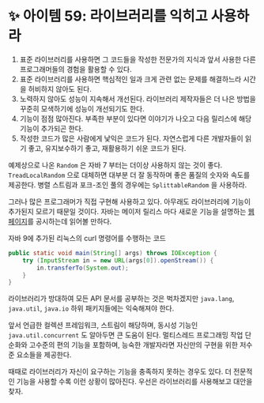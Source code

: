 # ✨ 아이템 59: 라이브러리를 익히고 사용하라

1. 표준 라이브러리를 사용하면 그 코드들을 작성한 전문가의 지식과 앞서 사용한 다른 프로그래머들의 경험을 활용할 수 있다.
2. 표준 라이브러리를 사용하면 핵심적인 일과 크게 관련 없는 문제를 해결하느라 시간을 허비하지 않아도 된다.
3. 노력하지 않아도 성능이 지속해서 개선된다. 라이브러리 제작자들은 더 나은 방법을 꾸준히 모색하기에 성능이 개선되기도 한다.
4. 기능이 점점 많아진다. 부족한 부분이 있다면 이야기가 나오고 다음 릴리스에 해당 기능이 추가되곤 한다.
5. 작성한 코드가 많은 사람에게 낯익은 코드가 된다. 자연스럽게 다른 개발자들이 읽기 좋고, 유지보수하기 좋고, 재활용하기 쉬운 코드가 된다.

예제상으로 나온 `Random` 은 자바 7 부터는 더이상 사용하지 않는 것이 좋다. `TreadLocalRandom` 으로 대체하면 대부분 더 잘 동작하며 좋은 품질의 숫자와 속도를 제공한다. 병렬 스트림과 포크-조인 풀의 경우에는 `SplittableRandom` 을 사용하라.

그러나 많은 프로그래머가 직접 구현해 사용하고 있다. 아무래도 라이브러리에 기능이 추가된지 모르기 때문일 것이다. 자바는 메이저 릴리스 마다 새로운 기능을 설명하는 [웹페이지](https://www.oracle.com/java/technologies/java-se-glance.html)를 공시하는데 읽어볼 만하다.

자바 9에 추가된 리눅스의 curl 명령어를 수행하는 코드

```java
public static void main(String[] args) throws IOException {
    try (InputStream in = new URL(args[0]).openStream()) {
        in.transferTo(System.out);
    }
}
```

라이브러리가 방대하여 모든 API 문서를 공부하는 것은 벅차겠지만 `java.lang`, `java.util`, `java.io` 하위 패키지들에는 익숙해져야 한다.

앞서 언급한 컬렉션 프레임워크, 스트림이 해당하며, 동시성 기능인 `java.util.concurrent` 도 알아두면 큰 도움이 된다. 멀티스레드 프로그래밍 작업 단순화와 고수준의 편의 기능을 포함하며, 능숙한 개발자라면 자신만의 구현을 위한 저수준 요소들을 제공한다.

때때로 라이브러리가 자신이 요구하는 기능을 충족하지 못하는 경우도 있다. 더 전문적인 기능을 사용할 수록 이런 상황이 많아진다. 우선은 라이브러리를 사용해보고 대안을 찾자.
